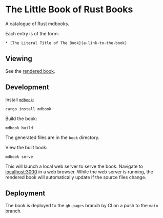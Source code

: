 # The Little Book of Rust Books

A catalogue of Rust mdbooks.

Each entry is of the form:
```
* [The Literal Title of The Book](a-link-to-the-book)
```

## Viewing

See the [rendered book](https://lborb.github.io/book/).

## Development

Install [`mdbook`](https://github.com/rust-lang/mdBook):
```
cargo install mdbook
```

Build the book:
```
mdbook build
```
The generated files are in the `book` directory.

View the built book:
```
mdbook serve
```
This will launch a local web server to serve the book. Navigate to
[localhost:3000](http://localhost:3000/) in a web browser. While the web server
is running, the rendered book will automatically update if the source files
change.

## Deployment

The book is deployed to the `gh-pages` branch by CI on a push to the `main` branch.
